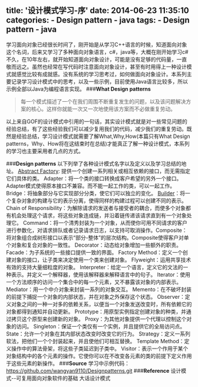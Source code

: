 title: '设计模式学习-序'
date: 2014-06-23 11:35:10
categories:
	- Design pattern
	- java
tags:
	- Design pattern
	- java
---

学习面向对象已经很长时间了，刚开始是从学习C++语言的时候，知道面向对象这个名词，后来又学习了多种面向对象语言，c#，java等，大概在刚开始学习c#不久，在10年左右，就开始知道面向对象设计，可能是没有足够的代码量，一直敬而远之。虽然也经常在写代码时注意面向对象设计，甚至有时用得上一种设计模式就感觉比较有成就感。没有系统的学习思考过，如何做面向对象设计。<!--more-->本系列主要记录学习设计模式中的思考，以及一些示例，目前使用Java语言比较多，所以示例全部以Java为编程语言实现。
###**What Design patterns**
> 每一个模式描述了一个在我们周围不断重复发生的问题，以及该问题解决方案的核心。这样你就能一次又一次地使用该方案而不必做重复劳动。

以上来自GOF的设计模式中引用的一句话，其实设计模式就是对一些常见问题的经验总结，有了这些经验我们可以减少复用我们的代码，减少我们的重复劳动。既然是经验总结，学习设计模式就需要了解What,Why,How(本篇只有What Design patterns，Why、How将在这结束时在总结)才能真正了解一种设计模式，本系列的学习也主要采用者几点的方式。

###**Design patterns**
以下列举了各种设计模式名字以及定义以及学习总结的地址。
[Abstract Factory](http://yywang.info/2014/06/23/abstract-factory/): 提供一个创建一系列相关或相互依赖的接口，而无需指定它们具体的类。
Adapter：将一个类的接口转换成客户希望的另外一个接口。Adapter模式使得原本接口不兼容。而不能一起工作的类，可以一起工作。
Bridge：将抽象部分与它实现部分分类，使它们可以独立的变化。
[Builder](http://yywang.info/2014/06/24/builder/)：将一个复杂对象的构建与它的表示分离，使得同样的构建过程可以创建不同的表示。
Chain of Responsibility：为解除请求的发送者与接受者的耦合，而使多个对象都有机会处理这个请求，将这些对象连成链，并沿着链传递该请求直到有一个对象处理它。
Command：将一个清秀封装为一个对象，从而使你可用不同请求的客户进行参数化，对请求排队或者记录请求日志，以支持可取消操作。Composite：将对象组合成树形接口以表示“部分-整体”的层次结构。Composite使得客户对单个对象和复合对象的一致性。
Decorator：动态给对象增加一些额外的职责。
Facade：为子系统的一些接口提供一致的界面。
Factory Method：定义一个创建对象的接口，让子类来决定使用一个类来创建对象。
Flyweight：运用共享技术有效的支持大量细粒度的对象。
Interpreter：给定一个语言，定义它的文法的一种表示。并定义一个解释器，使用该解释器来解释语言中的句子。
Iterator：使用一个方法顺序的访问一个集合中的每一个元素，又不暴露该对象的内部表示。
Mediator：用一个中介对象来封装一系列的对象交互。
Memento：在不破坏封装的前提下捕捉一个对象的内部状态，并在对象之外保存这个状态。
Observer：定义对象之间的一种一对多的依赖关系，以便当一个对象发送改变时，所有依赖它的对象都得到通知并自动更新。
Prototype：用原型实例指定创建对象的种类，并通过拷贝这个原型来创建新的对象。
Proxy：为其他对象提供一个代理以控制这个对象的访问。
Singleton：保证一个类仅有一个实例，并且提供它的全局访问点。
State：允许一个对象在其内部状态改变时改变它的行为。
Strategy：定义一系列软法，把他们一个个封装起来，并且使他们可相互替换。
Template Method：定义操作中的算法骨架，将这些子类延迟到子类中。
Visitor：表示一个作用于某个对象结构中的各个元素的操作。它使你可以在不改变各元素的类的前提下定义作用于这些元素的新操作。
###**Source**
学习中示例代码：
https://github.com/wangyan9110/Designpatterns.git
###**Reference**
设计模式--可复用面向对象软件的基础
大话设计模式
